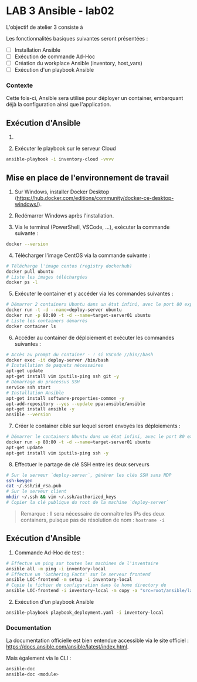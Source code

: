 # LAB 3 Ansible - lab02

L'objectif de atelier 3 consiste à 

Les fonctionnalités basiques suivantes seront présentées :
- [ ] Installation Ansible
- [ ] Exécution de commande Ad-Hoc
- [ ] Création du workplace Ansible (inventory, host_vars)
- [ ] Exécution d'un playbook Ansible

### Contexte
Cette fois-ci, Ansible sera utilisé pour déployer un container, embarquant déjà la configuration ainsi que l'application.

## Exécution d'Ansible

1. 

2. Exécuter le playbook sur le serveur Cloud
```bash
ansible-playbook -i inventory-cloud -vvvv
```






## Mise en place de l'environnement de travail

1. Sur Windows, installer Docker Desktop (https://hub.docker.com/editions/community/docker-ce-desktop-windows/).

2. Redémarrer Windows après l'installation.

3. Via le terminal (PowerShell, VSCode, ...), exécuter la commande suivante :
``` bash
docker --version
```

4. Télécharger l'image CentOS via la commande suivante :
```bash
# Télécharge l'image centos (registry dockerhub)
docker pull ubuntu
# Liste les images téléchargées
docker ps -l
```

5. Exécuter le container et y accéder via les commandes suivantes :
```bash
# Démarrer 2 containers Ubuntu dans un état infini, avec le port 80 exposé
docker run -t -d --name=deploy-server ubuntu
docker run -p 80:80 -t -d --name=target-server01 ubuntu
# Liste les containers démarrés
docker container ls
```

6. Accéder au container de déploiement et exécuter les commandes suivantes :
```bash
# Accès au prompt du container - ! si VSCode //bin//bash
docker exec -it deploy-server /bin/bash
# Installation de paquets nécessaires
apt-get update
apt-get install vim iputils-ping ssh git -y
# Démarrage du processus SSH
service ssh start
# Installation Ansible
apt-get install software-properties-common -y
apt-add-repository --yes --update ppa:ansible/ansible
apt-get install ansible -y
ansible --version
```

7. Créer le container cible sur lequel seront envoyés les déploiements :
```bash
# Démarrer le containers Ubuntu dans un état infini, avec le port 80 exposé
docker run -p 80:80 -t -d --name=target-server01 ubuntu
apt-get update
apt-get install vim iputils-ping ssh -y
```

8. Effectuer le partage de clé SSH entre les deux serveurs
```bash
# Sur le serveur `deploy-server`, générer les clés SSH sans MDP
ssh-keygen
cat ~/.ssh/id_rsa.pub
# Sur le serveur client
mkdir ~/.ssh && vim ~/.ssh/authorized_keys
# Copier la clé publique du root de la machine `deploy-server`
```

> Remarque : Il sera nécessaire de connaître les IPs des deux containers, puisque pas de résolution de nom :
> ``` hostname -i ```


## Exécution d'Ansible

1. Commande Ad-Hoc de test :
```bash
# Effectue un ping sur toutes les machines de l'inventaire
ansible all -m ping -i inventory-local
# Effectue un 'Gathering Facts' sur le serveur frontend
ansible LOC-frontend -m setup -i inventory-local
# Copie le fichier de configuration dans le home directory de
ansible LOC-frontend -i inventory-local -m copy -a "src=root/ansible/lab01/files/config_file dest=/tmp" -vvv
```

2. Exécution d'un playbook Ansible
```bash
ansible-playbook playbook_deployment.yaml -i inventory-local
```

### Documentation

La documentation officielle est bien entendue accessible via le site officiel : https://docs.ansible.com/ansible/latest/index.html.

Mais également via le CLI :
```bash
ansible-doc
ansible-doc <module>
```